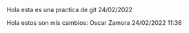 Hola esta es una practica de git 24/02/2022

Hola estos son mis cambios:
Oscar Zamora
24/02/2022 11:36